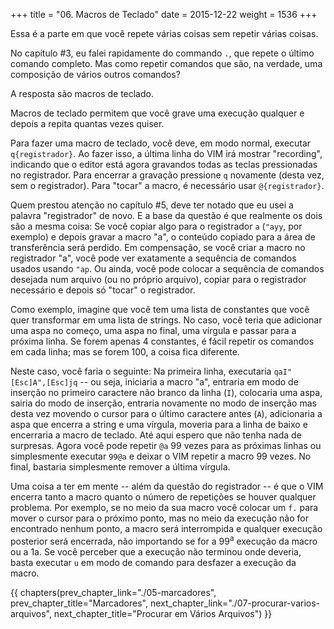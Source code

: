 +++
title = "06. Macros de Teclado"
date = 2015-12-22
weight = 1536
+++

Essa é a parte em que você repete várias coisas sem repetir várias coisas.

<!-- more -->

No capítulo #3, eu falei rapidamente do commando `.`, que repete o último comando
completo. Mas como repetir comandos que são, na verdade, uma composição de
vários outros comandos?

A resposta são macros de teclado.

Macros de teclado permitem que você grave uma execução qualquer e depois a
repita quantas vezes quiser.

Para fazer uma macro de teclado, você deve, em modo normal, executar
`q{registrador}`. Ao fazer isso, a última linha do VIM irá mostrar "recording",
indicando que o editor está agora gravandos todas as teclas pressionadas no
registrador. Para encerrar a gravação pressione `q` novamente (desta vez, sem o
registrador). Para "tocar" a macro, é necessário usar `@{registrador}`.

Quem prestou atenção no capítulo #5, deve ter notado que eu usei a palavra
"registrador" de novo. E a base da questão é que realmente os dois são a mesma
coisa: Se você copiar algo para o registrador `a` (`"ayy`, por exemplo) e depois
gravar a macro "a", o conteúdo copiado para a área de transferência será perdido.
Em compensação, se você criar a macro no registrador "a", você pode ver
exatamente a sequência de comandos usados usando `"ap`. Ou ainda, você pode
colocar a sequência de comandos desejada num arquivo (ou no próprio arquivo),
copiar para o registrador necessário e depois só "tocar" o registrador.

Como exemplo, imagine que você tem uma lista de constantes que você quer
transformar em uma lista de strings. No caso, você teria que adicionar uma aspa
no começo, uma aspa no final, uma vírgula e passar para a próxima linha. Se
forem apenas 4 constantes, é fácil repetir os comandos em cada linha; mas se
forem 100, a coisa fica diferente.

Neste caso, você faria o seguinte: Na primeira linha, executaria
`qaI"[Esc]A",[Esc]jq` -- ou seja, iniciaria a macro "a", entraria em modo de
inserção no primeiro caractere não branco da linha (`I`), colocaria uma aspa,
sairia do modo de inserção, entraria novamente no modo de inserção mas desta
vez movendo o cursor para o último caractere antes (`A`), adicionaria a aspa que
encerra a string e uma vírgula, moveria para a linha de baixo e encerraria a
macro de teclado. Até aqui espero que não tenha nada de surpresas. Agora você
pode repetir `@a` 99 vezes para as próximas linhas ou simplesmente executar `99@a`
e deixar o VIM repetir a macro 99 vezes. No final, bastaria simplesmente
remover a última vírgula.

Uma coisa a ter em mente -- além da questão do registrador -- é que o VIM
encerra tanto a macro quanto o número de repetições se houver qualquer
problema. Por exemplo, se no meio da sua macro você colocar um `f.` para mover
o cursor para o próximo ponto, mas no meio da execução não for encontrado
nenhum ponto, a macro será interrompida e qualquer execução posterior será
encerrada, não importando se for a 99<sup>a</sup> execução da macro ou a
1</sup>a</sup>. Se você perceber que a execução não terminou onde deveria,
basta executar `u` em modo de comando para desfazer a execução da macro.

{{ chapters(prev_chapter_link="./05-marcadores", prev_chapter_title="Marcadores", next_chapter_link="./07-procurar-varios-arquivos", next_chapter_title="Procurar em Vários Arquivos") }}
